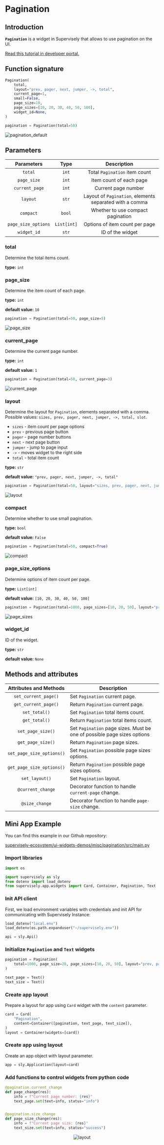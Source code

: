# Pagination

## Introduction

**`Pagination`** is a widget in Supervisely that allows to use pagination on the UI.

[Read this tutorial in developer portal.](https://developer.supervise.ly/app-development/widgets/charts-and-plots/pagination)

## Function signature

```python
Pagination(
    total,
    layout="prev, pager, next, jumper, ->, total",
    current_page=1,
    small=False,
    page_size=10,
    page_sizes=[10, 20, 30, 40, 50, 100],
    widget_id=None,
)
```

```python
pagination = Pagination(total=50)
```

![pagination_default](https://user-images.githubusercontent.com/120389559/227777410-1953c671-fd43-4778-903a-2c5de639325a.gif)

## Parameters

|     Parameters      |    Type     |                       Description                       |
| :-----------------: | :---------: | :-----------------------------------------------------: |
|       `total`       |    `int`    |              Total `Pagination` item count              |
|     `page_size`     |    `int`    |                 Item count of each page                 |
|   `current_page`    |    `int`    |                   Current page number                   |
|      `layout`       |    `str`    | Layout of `Pagination`, elements separated with a comma |
|      `compact`      |   `bool`    |            Whether to use compact pagination            |
| `page_size_options` | `List[int]` |             Options of item count per page              |
|     `widget_id`     |    `str`    |                    ID of the widget                     |

### total

Determine the total items count.

**type:** `int`

### page_size

Determine the item count of each page.

**type:** `int`

**default value:** `10`

```python
pagination = Pagination(total=50, page_size=5)
```

![page_size](https://user-images.githubusercontent.com/120389559/227778169-ca2179f7-7e84-4b82-ade5-45f790ec1adc.png)

### current_page

Determine the current page number.

**type:** `int`

**default value:** `1`

```python
pagination = Pagination(total=50, current_page=3)
```

![current_page](https://user-images.githubusercontent.com/120389559/227777949-fdb7ebf3-1e90-44ca-b4ef-8e1a00f60b03.png)

### layout

Determine the layout for `Pagination`, elements separated with a comma. Possible values: `sizes, prev, pager, next, jumper, ->, total, slot`.

- `sizes` - item count per page options
- `prev` - previous page button
- `pager` - page number buttons
- `next` - next page button
- `jumper` - jump to page input
- `->` - moves widget to the right side
- `total` - total item count

**type:** `str`

**default value:** `"prev, pager, next, jumper, ->, total"`

```python
pagination = Pagination(total=50, layout="sizes, prev, pager, next, jumper, ->, total, slot")
```

![layout](https://user-images.githubusercontent.com/120389559/227777864-2368f10d-524f-4a18-8e21-63c4f52bb4cf.png)

### compact

Determine whether to use small pagination.

**type:** `bool`

**default value:** `False`

```python
pagination = Pagination(total=50, compact=True)
```

![compact](https://user-images.githubusercontent.com/120389559/227778032-3bc9c752-34d9-450d-814b-8b46c55cf214.png)

### page_size_options

Determine options of item count per page.

**type:** `List[int]`

**default value:** `[10, 20, 30, 40, 50, 100]`

```python
pagination = Pagination(total=1000, page_sizes=[10, 20, 50], layout="prev, pager, next, sizes")
```

![page_sizes](https://user-images.githubusercontent.com/120389559/227778326-43b6ac36-9024-4646-8010-551617a4027a.gif)

### widget_id

ID of the widget.

**type:** `str`

**default value:** `None`

## Methods and attributes

|  Attributes and Methods   | Description                                                             |
| :-----------------------: | ----------------------------------------------------------------------- |
|   `set_current_page()`    | Set `Pagination` current page.                                          |
|   `get_current_page()`    | Return `Pagination` current page.                                       |
|       `set_total()`       | Set `Pagination` total items count.                                     |
|       `get_total()`       | Return `Pagination` total items count.                                  |
|     `set_page_size()`     | Set `Pagination` page sizes. Must be one of possible page sizes options |
|     `get_page_size()`     | Return `Pagination` page sizes.                                         |
| `set_page_size_options()` | Set `Pagination` possible page sizes options.                           |
| `get_page_size_options()` | Return `Pagination` possible page sizes options.                        |
|      `set_layout()`       | Set `Pagination` layout.                                                |
|     `@current_change`     | Decorator function to handle `current-page` change.                     |
|      `@size_change`       | Decorator function to handle `page-size` change.                        |

## Mini App Example

You can find this example in our Github repository:

[supervisely-ecosystem/ui-widgets-demos/misc/pagination/src/main.py](https://github.com/supervisely-ecosystem/ui-widgets-demos/blob/master/misc/pagination/src/main.py)

### Import libraries

```python
import os

import supervisely as sly
from dotenv import load_dotenv
from supervisely.app.widgets import Card, Container, Pagination, Text
```

### Init API client

First, we load environment variables with credentials and init API for communicating with Supervisely Instance:

```python
load_dotenv("local.env")
load_dotenv(os.path.expanduser("~/supervisely.env"))

api = sly.Api()
```

### Initialize `Pagination` and `Text` widgets

```python
pagination = Pagination(
    total=1000, page_size=20, page_sizes=[10, 20, 50], layout="prev, pager, next, sizes, total"
)

text_page = Text()
text_size = Text()
```

### Create app layout

Prepare a layout for app using `Card` widget with the `content` parameter.

```python
card = Card(
    "Pagination",
    content=Container([pagination, text_page, text_size]),
)
layout = Container(widgets=[card])
```

### Create app using layout

Create an app object with layout parameter.

```python
app = sly.Application(layout=card)
```

### Add functions to control widgets from python code

```python
@pagination.current_change
def page_change(res):
    info = f"Current page number: {res}"
    text_page.set(text=info, status="info")


@pagination.size_change
def page_size_change(res):
    info = f"Current page size: {res}"
    text_size.set(text=info, status="success")
```

<p align="center">
  <img src="https://user-images.githubusercontent.com/120389559/227779108-bbb467d3-2706-45ef-8d8e-db92359eadd7.gif" alt="layout" />
</p>
